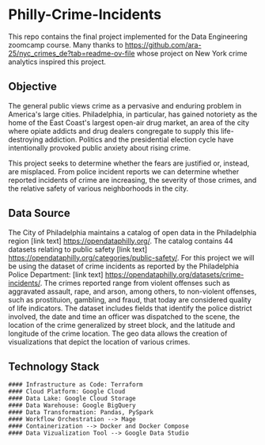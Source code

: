 # Philly-Crime-Incidents

This repo contains the final project implemented for the Data Engineering zoomcamp course.  Many thanks to https://github.com/ara-25/nyc_crimes_de?tab=readme-ov-file whose project on New York crime analytics inspired this project.

## Objective

The general public views crime as a pervasive and enduring problem in America's large cities.  Philadelphia, in particular, has gained notoriety as the home of the East Coast's largest open-air drug market, an area of the city where opiate addicts and drug dealers congregate to supply this life-destroying addiction.  Politics and the presidential election cycle have intentionally provoked public anxiety about rising crime.

This project seeks to determine whether the fears are justified or, instead, are misplaced.  From police incident reports we can determine whether reported incidents of crime are increasing, the severity of those crimes, and the relative safety of various neighborhoods in the city.  

## Data Source

  The City of Philadelphia maintains a catalog of open data in the Philadelphia region [link text] https://opendataphilly.org/.  The catalog contains 44 datasets relating to public safety [link text] https://opendataphilly.org/categories/public-safety/.  For this project we will be using the dataset of crime incidents as reported by the Philadelphia Police Department:  [link text] https://opendataphilly.org/datasets/crime-incidents/.  The crimes reported range from violent offenses such as aggravated assault, rape, and arson, among others, to non-violent offenses, such as prostituion, gambling, and fraud, that today are considered quality of life indicators. The dataset includes fields that identify the police district involved, the date and time an officer was dispatched to the scene, the location of the crime generalized by street block, and the latitude and longitude of the crime location.  The geo data allows the creation of visualizations that depict the location of various crimes. 

##  Technology Stack

    #### Infrastructure as Code: Terraform
    #### Cloud Platform: Google Cloud
    #### Data Lake: Google Cloud Storage
    #### Data Warehouse: Google BigQuery
    #### Data Transformation: Pandas, PySpark
    #### Workflow Orchestration --> Mage
    #### Containerization --> Docker and Docker Compose
    #### Data Vizualization Tool --> Google Data Studio
